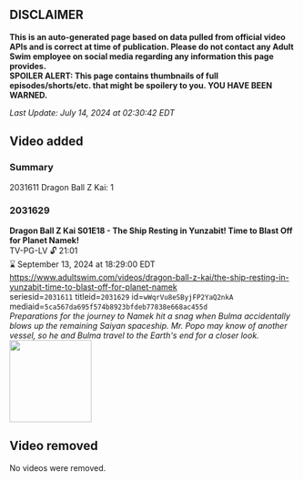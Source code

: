 ## DISCLAIMER
**This is an auto-generated page based on data pulled from official video APIs and is correct at time of publication. Please do not contact any Adult Swim employee on social media regarding any information this page provides.**  
**SPOILER ALERT: This page contains thumbnails of full episodes/shorts/etc. that might be spoilery to you. YOU HAVE BEEN WARNED.**  

_Last Update: July 14, 2024 at 02:30:42 EDT_
## Video added
### Summary
2031611 Dragon Ball Z Kai: 1  
### 2031629
**Dragon Ball Z Kai S01E18 - The Ship Resting in Yunzabit! Time to Blast Off for Planet Namek!**  
TV-PG-LV 🔓 21:01  
⌛ September 13, 2024 at 18:29:00 EDT  
https://www.adultswim.com/videos/dragon-ball-z-kai/the-ship-resting-in-yunzabit-time-to-blast-off-for-planet-namek  
seriesid=`2031611` titleid=`2031629` id=`wWqrVu8eSByjFP2YaQ2nkA` mediaid=`5ca567da695f574b8923bfdeb77838e668ac455d`  
_Preparations for the journey to Namek hit a snag when Bulma accidentally blows up the remaining Saiyan spaceship. Mr. Popo may know of another vessel, so he and Bulma travel to the Earth's end for a closer look._  
<a href="https://i.cdn.turner.com/adultswim/big/image-upload/thumbnails/thumb-2_image-15568404188024.jpg"><img src="https://i.cdn.turner.com/adultswim/big/image-upload/thumbnails/thumb-2_image-15568404188024.jpg" height="144px" /></a>
## Video removed
No videos were removed.  
